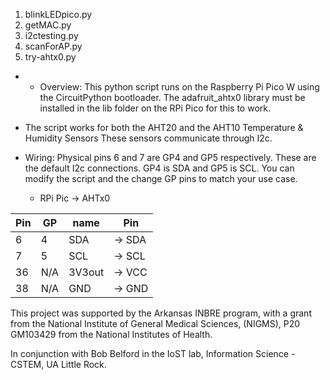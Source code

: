 1. blinkLEDpico.py
2. getMAC.py
3. i2ctesting.py
4. scanForAP.py
5. try-ahtx0.py
- * Overview:
This python script runs on the Raspberry Pi Pico W using the CircuitPython bootloader. The adafruit_ahtx0 library must be installed in the lib folder on the RPi Pico for this to work. 

* The script works for both the AHT20 and the AHT10 Temperature & Humidity Sensors
These sensors communicate through I2c.
 
* Wiring:
Physical pins 6 and 7 are GP4 and GP5 respectively. These are the default I2c connections. GP4 is SDA and GP5 is SCL. You can modify the script and the change GP pins to match your use case.



   * RPi Pic    ->    AHTx0          

|Pin |  GP | name  |    Pin   |
|----|-----|-------|----------|
|  6 |  4  | SDA   |  -> SDA  |
|  7 |  5  | SCL   | -> SCL   |
|36  | N/A | 3V3out| -> VCC   |
|38  | N/A | GND   | -> GND   |



This project was supported by the Arkansas INBRE program, with a grant from the National Institute of General Medical Sciences, (NIGMS), P20 GM103429 from the National Institutes of Health.

In conjunction with Bob Belford in the IoST lab, Information Science - CSTEM, UA Little Rock.
